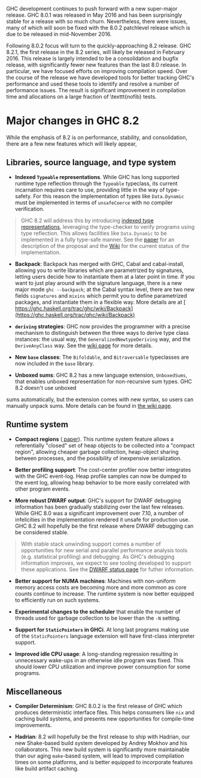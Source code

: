 
GHC development continues to push forward with a new super-major release.
GHC 8.0.1 was released in May 2016 and has been surprisingly stable for a
release with so much churn. Nevertheless, there were issues, many of which will
soon be fixed with the 8.0.2 patchlevel release which is due to be released in
mid-November 2016.



Following 8.0.2 focus will turn to the quickly-approaching 8.2 release.
GHC 8.2.1, the first release in the 8.2 series, will likely be released in
February 2016. This release is largely intended to be a consolidation and bugfix
release, with significantly fewer new features than the last 8.0 release.
In particular, we have focused efforts on improving compilation speed.
Over the course of the release we have developed tools for
better tracking GHC's performance and used these tools to identify and resolve a
number of performance issues. The result is significant improvement in
compilation time and allocations on a large fraction of \\texttt{nofib} tests.


# Major changes in GHC 8.2



While the emphasis of 8.2 is on performance, stability, and consolidation,
there are a few new features which will likely appear,


## Libraries, source language, and type system


- **Indexed `Typeable` representations**. While GHC has long supported runtime type reflection through the `Typeable` typeclass, its current incarnation requires care to use, providing little in the way of type-safety. For this reason the implementation of types like `Data.Dynamic` must be implemented in terms of `unsafeCoerce` with no compiler verification.

>
>
> GHC 8.2 will address this by introducing [indexed type representations](typeable), leveraging the type-checker to verify programs using type reflection. This allows facilities like `Data.Dynamic` to be implemented in a fully type-safe manner. See the [
> paper](http://research.microsoft.com/en-us/um/people/simonpj/papers/haskell-dynamic/) for an description of the proposal and the [
> Wiki](https://ghc.haskell.org/trac/ghc/wiki/Typeable/BenGamari) for the current status of the implementation.
>
>

- **Backpack**: Backpack has merged with GHC, Cabal and cabal-install, allowing you to write libraries which are parametrized by signatures, letting users decide how to instantiate them at a later point in time. If you want to just play around with the signature language, there is a new major mode `ghc --backpack`; at the Cabal syntax level, there are two new fields `signatures` and `mixins` which permit you to define parametrized packages, and instantiate them in a flexible way. More details are at [
  https://ghc.haskell.org/trac/ghc/wiki/Backpack](https://ghc.haskell.org/trac/ghc/wiki/Backpack)

- **`deriving` strategies**: GHC now provides the programmer with a precise mechanism to distinguish between the three ways to derive type class instances: the usual way, the `GeneralizedNewtypeDeriving` way, and the `DeriveAnyClass` way. See the [
  wiki page](https://ghc.haskell.org/trac/ghc/wiki/Commentary/Compiler/DerivingStrategies) for more details.

- **New `base` classes**: The `Bifoldable`, and `Bitraversable` typeclasses are now included in the `base` library.

- **Unboxed sums**: GHC 8.2 has a new language extension, `UnboxedSums`, that enables unboxed representation for non-recursive sum types. GHC 8.2 doesn't use unboxed


sums automatically, but the extension comes with new syntax, so users can manually unpack sums. More details can be found in [
the wiki page](https://ghc.haskell.org/trac/ghc/wiki/UnpackedSumTypes).


## Runtime system


- **Compact regions** ([
  paper](http://ezyang.com/papers/ezyang15-cnf.pdf)). This runtime system feature allows a referentially "closed" set of heap objects to be collected into a "compact region", allowing cheaper garbage collection, heap-object sharing between processes, and the possibility of inexpensive serialization.

- **Better profiling support**: The cost-center profiler now better integrates with the GHC event-log. Heap profile samples can now be dumped to the event log, allowing heap behavior to be more easily correlated with other program events.

- **More robust DWARF output**: GHC's support for DWARF debugging information has been gradually stabilizing over the last few releases. While GHC 8.0 was a significant improvement over 7.10, a number of infelicities in the implementation rendered it unsafe for production use. GHC 8.2 will hopefully be the first release where DWARF debugging can be considered stable.

>
>
> With stable stack unwinding support comes a number of opportunities for new serial and parallel performance analysis tools (e.g. statistical profiling) and debugging. As GHC's debugging information improves, we expect to see tooling developed to support these applications. See the [
> DWARF status page](https://ghc.haskell.org/trac/ghc/wiki/DWARF/80Status) for futher information.
>
>

- **Better support for NUMA machines**: Machines with non-uniform memory access costs are becoming more and more common as core counts continue to increase. The runtime system is now better equipped to efficiently run on such systems.

- **Experimental changes to the scheduler** that enable the number of threads used for garbage collection to be lower than the `-N` setting.

- **Support for `StaticPointers` in GHCi**. At long last programs making use of the `StaticPointers` language extension will have first-class interpreter support.

- **Improved idle CPU usage**: A long-standing regression resulting in unnecessary wake-ups in an otherwise idle program was fixed. This should lower CPU utilization and improve power consumption for some programs.

## Miscellaneous


- **Compiler Determinism**: GHC 8.0.2 is the first release of GHC which produces deterministic interface files. This helps consumers like `nix` and caching build systems, and presents new opportunities for compile-time improvements.

- **Hadrian**: 8.2 will hopefully be the first release to ship with Hadrian, our new Shake-based build system developed by Andrey Mokhov and his collaborators. This new build system is significantly more maintainable than our aging `make`-based system, will lead to improved compilation times on some platforms, and is better equipped to incorporate features like build artifact caching.

